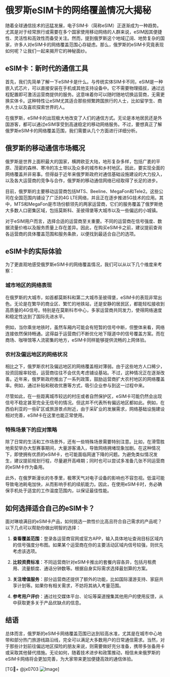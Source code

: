 # 俄罗斯eSIM卡的网络覆盖情况大揭秘

随着全球通信技术的迅猛发展，电子SIM卡（简称eSIM）正逐渐成为一种趋势。尤其是对于经常旅行或需要在多个国家使用移动网络的人群来说，eSIM因其便捷性、灵活性和高效性而备受关注。然而，提到俄罗斯这个地域辽阔、地势复杂的国家，许多人对eSIM卡的网络覆盖范围心存疑虑。那么，俄罗斯的eSIM卡究竟表现如何呢？让我们一起来揭开它的神秘面纱。

## eSIM卡：新时代的通信工具

首先，我们先简单了解一下eSIM卡是什么。与传统实体SIM卡不同，eSIM是一种嵌入式芯片，可以直接安装在手机或其他支持设备中。它不需要物理插拔，通过远程配置即可激活运营商提供的服务。这意味着你可以随时随地切换运营商，无需更换实体卡。这种特性让eSIM尤其适合那些频繁跨国旅行的人士，比如留学生、商务人士以及喜欢探索世界的人。

在俄罗斯，eSIM卡的出现极大地改变了人们的通信方式。无论是本地居民还是外国游客，都可以通过eSIM享受到高速稳定的移动网络服务。不过，要想真正了解俄罗斯eSIM卡的网络覆盖范围，我们需要从几个方面进行详细分析。

## 俄罗斯的移动通信市场概况

俄罗斯是世界上面积最大的国家，横跨欧亚大陆，地形复杂多样，包括广袤的平原、茂密的森林、寒冷的冻土带以及众多的城市和乡村地区。因此，要实现全面的网络覆盖并非易事。但得益于近年来俄罗斯政府对通信基础设施建设的大力投入，以及各大运营商的竞争与合作，俄罗斯的移动通信网络已经取得了长足的进步。

目前，俄罗斯的主要移动运营商包括MTS、Beeline、MegaFon和Tele2。这些公司在全国范围内铺设了广泛的4G LTE网络，并且正在逐步推进5G技术的应用。其中，MTS和MegaFon是市场份额领先的两家运营商，它们的服务覆盖了俄罗斯绝大多数人口密集区域，包括莫斯科、圣彼得堡等大城市以及一些偏远的小城镇。

对于eSIM用户而言，选择合适的运营商至关重要。不同的运营商在信号强度、数据流量价格以及服务质量上存在差异。因此，在购买eSIM卡之前，建议提前查询各运营商的具体覆盖范围和服务条款，以便找到最适合自己的选项。

## eSIM卡的实际体验

为了更直观地感受俄罗斯eSIM卡的网络覆盖情况，我们可以从以下几个维度来考察：

### 城市地区的网络表现

在俄罗斯的大城市，如首都莫斯科和第二大城市圣彼得堡，eSIM卡的表现非常出色。无论是在繁华的商业区、繁忙的地铁站，还是安静的居民区，都能轻松接收到高质量的4G信号。特别是在莫斯科市中心，多家运营商共同发力，使得网络速度和稳定性达到了国际先进水平。

例如，当你乘坐地铁时，虽然车厢内可能会有短暂的信号中断，但整体来看，网络连接依然保持畅通。这得益于运营商们不断优化地下隧道中的信号覆盖方案。而在商场、咖啡馆等人流密集的地方，eSIM卡同样能够提供流畅的上网体验。

### 农村及偏远地区的网络状况

相比之下，俄罗斯农村及偏远地区的网络覆盖相对薄弱。由于这些地方人口稀少，投资回报率较低，运营商往往不会优先考虑铺设基站。不过，这种情况正在逐渐改善。近年来，俄罗斯政府推出了一系列政策，鼓励运营商扩大农村地区的网络覆盖率。例如，通过补贴和税收优惠等方式，吸引企业参与到这一过程中来。

尽管如此，在一些距离城市较远的村庄或者自然保护区，eSIM卡可能仍然会出现信号不稳定甚至完全无信号的情况。但这并不代表所有偏远地区都如此。例如，在西伯利亚的一些矿区或旅游景点附近，由于采矿业的发展需求，网络基础设施建设相对完善，eSIM卡在这里也能正常使用。

### 特殊场景下的应对策略

除了日常的生活和工作场景外，还有一些特殊场景需要特别注意。比如，在滑雪胜地索契举办大型赛事期间，大量游客涌入，导致网络拥堵现象加剧。在这种情况下，即使拥有优质的eSIM卡，也可能面临网速下降的问题。为避免类似情况发生，建议提前规划行程，尽量避开高峰期；同时也可以尝试多准备几张不同运营商的eSIM卡作为备用。

此外，在俄罗斯漫长的冬季里，极寒天气对电子设备的影响也不容忽视。低温可能导致电池耗电加快，从而影响手机的续航能力。因此，在使用eSIM卡时，务必确保手机处于适宜的工作温度范围内，以保证最佳性能。

## 如何选择适合自己的eSIM卡？

面对琳琅满目的eSIM卡产品，如何挑选一款性价比高且符合自己需求的产品呢？以下几点可以帮助你做出明智的选择：

1. **查看覆盖范围**：登录各运营商官网或官方APP，输入具体地址查询目标区域内的信号强度分布图。如果某个运营商在你的主要活动区域内信号较强，则优先考虑该选项。
   
2. **比较资费标准**：不同运营商针对eSIM卡推出的套餐内容各异，包括月租费用、流量额度、通话分钟数等。根据自身实际需求选择最划算的方案。
   
3. **关注增值服务**：部分运营商还提供了额外的功能，比如国际漫游支持、家庭共享计划等。如果你有相关需求，不妨将其纳入考量范围。
   
4. **参考用户评价**：通过社交媒体平台、论坛等渠道搜集其他用户的使用反馈，从中获取更多关于产品优缺点的信息。

## 结语

总体而言，俄罗斯的eSIM卡网络覆盖范围已达到较高水准，尤其是在城市中心地带和部分热门旅游线路沿线，完全可以满足大多数用户的日常通信需求。当然，对于那些计划前往偏远地区探险的朋友来说，则需要做好充分准备，携带多张备用卡或采取其他替代措施。无论如何，随着技术进步和政策推动，相信未来俄罗斯的eSIM卡网络将会更加完善，为大家带来更加便捷高效的通信体验。

[TG💪+ @jx0703 ![Image](https://github.com/user-attachments/assets/dbca1d08-cadb-493c-b0ec-ad6f7a83f270)]